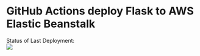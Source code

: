 # GitHub Actions deploy Flask to AWS Elastic Beanstalk




Status of Last Deployment:<br>
<img src="https://github.com/kentik13/github-actions-part-2-cicd-to-aws/workflows/CI-CD-Pipeline-to-AWS-ElasticBeastalk/badge.svg?branch=master"><br>


